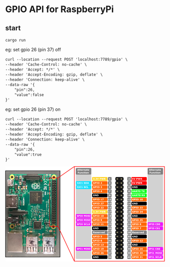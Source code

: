 # GPIO API for RaspberryPi

## start
```
cargo run
```

eg: set gpio 26 (pin 37) off

```
curl --location --request POST 'localhost:7789/gpio' \
--header 'Cache-Control: no-cache' \
--header 'Accept: */*' \
--header 'Accept-Encoding: gzip, deflate' \
--header 'Connection: keep-alive' \
--data-raw '{
    "pin":26,
    "value":false
}'
```

eg: set gpio 26 (pin 37) on

```
curl --location --request POST 'localhost:7789/gpio' \
--header 'Cache-Control: no-cache' \
--header 'Accept: */*' \
--header 'Accept-Encoding: gzip, deflate' \
--header 'Connection: keep-alive' \
--data-raw '{
    "pin":26,
    "value":true
}'
```


![](./pinout.png)